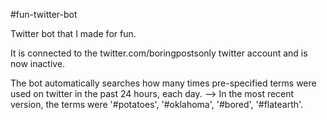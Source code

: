 #fun-twitter-bot

Twitter bot that I made for fun. 

It is connected to the twitter.com/boringpostsonly twitter account and is now inactive. 

The bot automatically searches how many times pre-specified terms were used on twitter in the past 24 hours, each day. 
--> In the most recent version, the terms were '#potatoes', '#oklahoma', '#bored', '#flatearth'.

